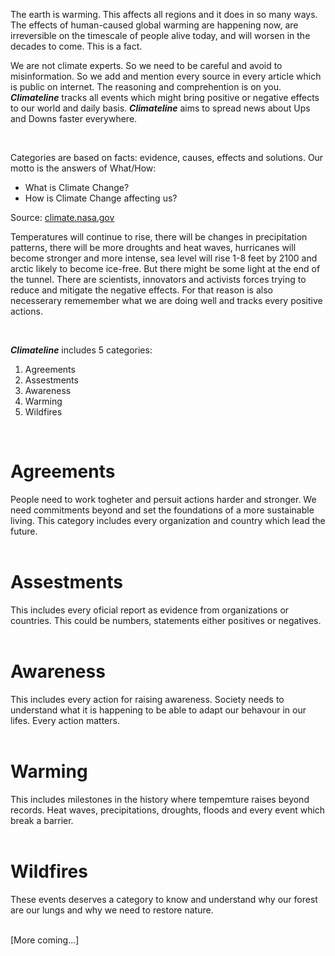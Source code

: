 The earth is warming. This affects all regions and it does in so many ways. The effects of human-caused global warming are happening now, are irreversible on the timescale of people alive today, and will worsen in the decades to come. This is a fact.

We are not climate experts. So we need to be careful and avoid to misinformation. So we add and mention every source in every article which is public on internet. The reasoning and comprehention is on you.
**_Climateline_** tracks all events which might bring positive or negative effects to our world and daily basis. 
**_Climateline_** aims to spread news about Ups and Downs faster everywhere.  

<br />

Categories are based on facts: evidence, causes, effects and solutions. Our motto is the answers of What/How:

- What is Climate Change?
- How is Climate Change affecting us?

Source: [climate.nasa.gov](https://climate.nasa.gov/faq/)

Temperatures will continue to rise, there will be changes in precipitation patterns, there will be more droughts and heat waves, hurricanes will become stronger and more intense, sea level will rise 1-8 feet by 2100 and arctic likely to become ice-free. But there might be some light at the end of the tunnel. There are scientists, innovators and activists forces trying to reduce and mitigate the negative effects. For that reason is also necesserary rememember what we are doing well and tracks every positive actions.

<br />

**_Climateline_** includes 5 categories:
<br />
1. Agreements
2. Assestments
3. Awareness
4. Warming
5. Wildfires

<br />

# Agreements

People need to work togheter and persuit actions harder and stronger. We need commitments beyond and set the foundations of a more sustainable living. This category includes every organization and country which lead the future.  
<br />

# Assestments

This includes every oficial report as evidence from organizations or countries. This could be numbers, statements either positives or negatives.  
<br />

# Awareness

This includes every action for raising awareness. Society needs to understand what it is happening to be able to adapt our behavour in our lifes. Every action matters.  
<br />

# Warming

This includes milestones in the history where tempemture raises beyond records. Heat waves, precipitations, droughts, floods and every event which break a barrier.  
<br />

# Wildfires

These events deserves a category to know and understand why our forest are our lungs and why we need to restore nature.  
<br />

[More coming...]